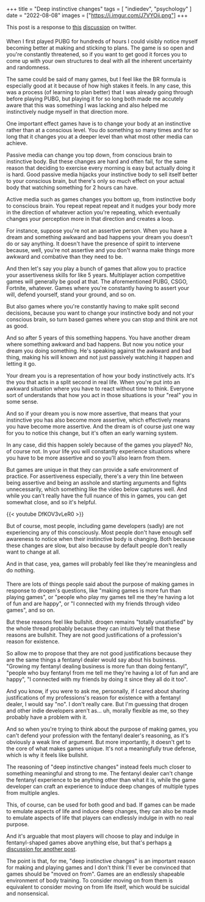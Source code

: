 +++
title = "Deep instinctive changes"
tags = [
    "indiedev", "psychology"
]
date = "2022-08-08"
images = ["https://i.imgur.com/J7VYOij.png"]
+++

This post is a response to [this](https://twitter.com/droqen/status/1556268196583411713) [discussion](https://twitter.com/droqen/status/1555942320708657152) on twitter.

####

When I first played PUBG for hundreds of hours I could visibly notice myself becoming better at making and sticking to plans.
The game is so open and you're constantly threatened, so if you want to get good it forces you to come up with your own structures to deal with all the inherent uncertainty and randomness.

The same could be said of many games, but I feel like the BR formula is especially good at it because of how high stakes it feels. In any case,
this was a process (of learning to plan better) that I was already going through before playing PUBG, but playing it for so long both made me accutely aware that this was something
I was lacking and also helped me instinctively nudge myself in that direction more.

One important effect games have is to change your body at an instinctive rather than at a conscious level. You do something so many times and for so long
that it changes you at a deeper level than what most other media can achieve.

Passive media can change you top down, from conscious brain to instinctive body. But these changes are hard and often fail, for the same reason that deciding to
exercise every morning is easy but actually doing it is hard. Good passive media hijacks your instinctive body to sell itself better to your conscious brain,
but there's only so much effect on your actual body that watching something for 2 hours can have.

Active media such as games changes you bottom up, from instinctive body to conscious brain. You repeat repeat repeat and it nudges your body more in the direction
of whatever action you're repeating, which eventually changes your perception more in that direction and creates a loop.

For instance, suppose you're not an assertive person. When you have a dream and something awkward and bad happens your dream you doesn't do or say anything.
It doesn't have the presence of spirit to intervene because, well, you're not assertive and you don't wanna make things more awkward and combative than they need to be.

And then let's say you play a bunch of games that allow you to practice your assertiveness skills for like 5 years. Multiplayer action competitive games will generally be good at that.
The aforementioned PUBG, CSGO, Fortnite, whatever. Games where you're constantly having to assert your will, defend yourself, stand your ground, and so on.

But also games where you're constantly having to make split second decisions, because you want to change your instinctive body and not your conscious brain,
so turn based games where you can stop and think are not as good.

And so after 5 years of this something happens. You have another dream where something awkward and bad happens. But now you notice your dream you doing something.
He's speaking against the awkward and bad thing, making his will known and not just passively watching it happen and letting it go.

Your dream you is a representation of how your body instinctively acts. It's the you that acts in a split second in real life. When you're put into an awkward situation
where you have to react without time to think. Everyone sort of understands that how you act in those situations is your "real" you in some sense.

And so if your dream you is now more assertive, that means that your instinctive you has also become more assertive, which effectively means you have become more assertive.
And the dream is of course just one way for you to notice this change, but it's often an early warning system.

In any case, did this happen solely because of the games you played? No, of course not. 
In your life you will constantly experience situations where you have to be more assertive and so you'll also learn from them.

But games are unique in that they can provide a safe environment of practice. For assertiveness especially, there's a very thin line between being assertive and being
an asshole and starting arguments and fights unnecessarily, which something like the video below captures well. And while you can't really have the full nuance of this in games, you can get somewhat close, and so it's helpful.

{{< youtube DfKOV3vLeR0 >}}

But of course, most people, including game developers (sadly) are not experiencing any of this consciously. Most people don't have enough self awareness to notice when their
instinctive body is changing. Both because these changes are slow, but also because by default people don't really want to change at all.

And in that case, yea, games will probably feel like they're meaningless and do nothing.

####

There are lots of things people said about the purpose of making games in response to droqen's questions, like
"making games is more fun than playing games", or "people who play my games tell me they're having a lot of fun and are happy", or "I connected with my friends through video games", and so on.

But these reasons feel like bullshit. droqen remains "totally unsatisfied" by the whole thread probably because they can intuitively tell that these reasons are bullshit.
They are not good justifications of a profession's reason for existence.

So allow me to propose that they are not good justifications because they are the same things a fentanyl dealer would say about his business.
"Growing my fentanyl dealing business is more fun than doing fentanyl", "people who buy fentanyl from me tell me they're having a lot of fun and are happy", "I connected with my friends by doing it since they all do it too".

And you know, if you were to ask me, personally, if I cared about sharing justifications of my professions's reason for existence with a fentanyl dealer, I would say "no". I don't really care.
But I'm guessing that droqen and other indie developers aren't as... uh, morally flexible as me, so they probably have a problem with it.

And so when you're trying to think about the purpose of making games, you can't defend your profession with the fentanyl dealer's reasoning, as it's obviously a weak line of argument.
But more importantly, it doesn't get to the core of what makes games unique. It's not a meaningfully true defense, which is why it feels like bullshit.

The reasoning of "deep instinctive changes" instead feels much closer to something meaningful and strong to me. The fentanyl dealer can't change the fentanyl experience to be anything other than what it is,
while the game developer can craft an experience to induce deep changes of multiple types from multiple angles.

This, of course, can be used for both good and bad. If games can be made to emulate aspects of life and induce deep changes, they can also be made to emulate aspects of life that players can endlessly indulge in with no real purpose.

And it's arguable that most players will choose to play and indulge in fentanyl-shaped games above anything else, but that's perhaps [a discussion for another post](https://twitter.com/a327ex/status/1551328243894161408).

The point is that, for me, "deep instinctive changes" is an important reason for making and playing games and I don't think I'll ever be convinced that games should be "moved on from".
Games are an endlessly shapeable environment of body training. To consider moving on from them is equivalent to consider moving on from life itself, which would be suicidal and nonsensical.
